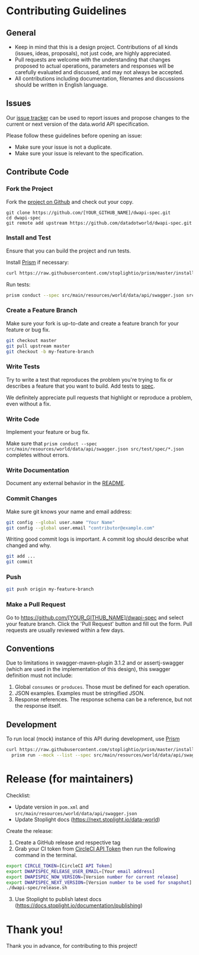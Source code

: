 # Contributing Guidelines

## General

* Keep in mind that this is a design project. Contributions of all kinds (issues, ideas,
proposals), not just code, are highly appreciated.
* Pull requests are welcome with the understanding that changes proposed to actual operations,
parameters and responses will be carefully evaluated and discussed, and may not always be accepted.
* All contributions including documentation, filenames and discussions should be written in English language.

## Issues

Our [issue tracker](https://github.com/datadotworld/dwapi-specs/issues) can be used to report
issues and propose changes to the current or next version of the data.world API specification.

Please follow these guidelines before opening an issue:
* Make sure your issue is not a duplicate.
* Make sure your issue is relevant to the specification.

## Contribute Code

### Fork the Project

Fork the [project on Github](https://github.com/datadotworld/dwapi-spec) and check out your copy.

```
git clone https://github.com/[YOUR_GITHUB_NAME]/dwapi-spec.git
cd dwapi-spec
git remote add upstream https://github.com/datadotworld/dwapi-spec.git
```

### Install and Test

Ensure that you can build the project and run tests.

Install [Prism](http://stoplight.io/platform/prism/) if necessary:
```bash
curl https://raw.githubusercontent.com/stoplightio/prism/master/install.sh | sudo sh
```

Run tests:
```bash
prism conduct --spec src/main/resources/world/data/api/swagger.json src/test/spec/*.json
```

### Create a Feature Branch

Make sure your fork is up-to-date and create a feature branch for your feature or bug fix.

```bash
git checkout master
git pull upstream master
git checkout -b my-feature-branch
```

### Write Tests

Try to write a test that reproduces the problem you're trying to fix or describes a feature that you want to build. Add tests to [spec](src/test/spec).

We definitely appreciate pull requests that highlight or reproduce a problem, even without a fix.

### Write Code

Implement your feature or bug fix.

Make sure that `prism conduct --spec src/main/resources/world/data/api/swagger.json src/test/spec/*.json` completes without errors.

### Write Documentation

Document any external behavior in the [README](README.md).

### Commit Changes

Make sure git knows your name and email address:

```bash
git config --global user.name "Your Name"
git config --global user.email "contributor@example.com"
```

Writing good commit logs is important. A commit log should describe what changed and why.

```bash
git add ...
git commit
```

### Push

```bash
git push origin my-feature-branch
```

### Make a Pull Request

Go to https://github.com/[YOUR_GITHUB_NAME]/dwapi-spec and select your feature branch. Click the 'Pull Request' button and fill out the form. Pull requests are usually reviewed within a few days.

## Conventions

Due to limitations in swagger-maven-plugin 3.1.2 and or assertj-swagger (which are used in the
implementation of this design), this swagger definition
must not include:

1. Global `consumes` or `produces`. Those must be defined for each operation.
2. JSON examples. Examples must be stringified JSON.
3. Response references. The response schema can be a reference, but not the response itself.

## Development

To run local (mock) instance of this API during development, use [Prism](http://stoplight.io/platform/prism/)
```bash
curl https://raw.githubusercontent.com/stoplightio/prism/master/install.sh | sudo sh &&
  prism run --mock --list --spec src/main/resources/world/data/api/swagger.json
```

# Release (for maintainers)

Checklist:

- Update version in `pom.xml` and `src/main/resources/world/data/api/swagger.json`
- Update Stoplight docs (<https://next.stoplight.io/data-world>)

Create the release:

1. Create a GitHub release and respective tag
2. Grab your CI token from [CircleCI API Token](https://circleci.com/account/api) then run the following command in the terminal.
  ```sh
  export CIRCLE_TOKEN=[CircleCI API Token]
  export DWAPISPEC_RELEASE_USER_EMAIL=[Your email address]
  export DWAPISPEC_NOW_VERSION=[Version number for current release]
  export DWAPISPEC_NEXT_VERSION=[Version number to be used for snapshot]
  ./dwapi-spec/release.sh 
  ```
3. Use Stoplight to publish latest docs (<https://docs.stoplight.io/documentation/publishing>)

# Thank you!

Thank you in advance, for contributing to this project!
